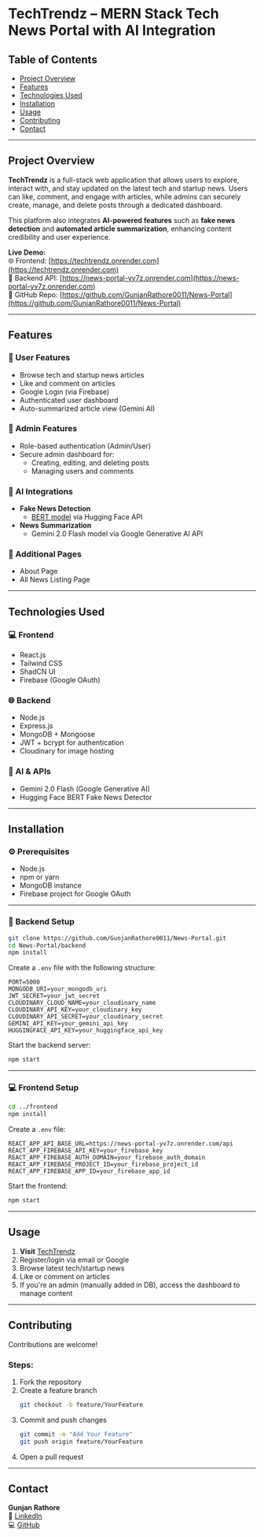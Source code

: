 # TechTrendz – MERN Stack Tech News Portal with AI Integration

## Table of Contents

- [Project Overview](#project-overview)
- [Features](#features)
- [Technologies Used](#technologies-used)
- [Installation](#installation)
- [Usage](#usage)
- [Contributing](#contributing)
- [Contact](#contact)

---

## Project Overview

**TechTrendz** is a full-stack web application that allows users to explore, interact with, and stay updated on the latest tech and startup news. Users can like, comment, and engage with articles, while admins can securely create, manage, and delete posts through a dedicated dashboard.

This platform also integrates **AI-powered features** such as **fake news detection** and **automated article summarization**, enhancing content credibility and user experience.

**Live Demo:**  
🌐 Frontend: [https://techtrendz.onrender.com](https://techtrendz.onrender.com)  
🔗 Backend API: [https://news-portal-yv7z.onrender.com](https://news-portal-yv7z.onrender.com)  
📂 GitHub Repo: [https://github.com/GunjanRathore0011/News-Portal](https://github.com/GunjanRathore0011/News-Portal)

---

## Features

### 👤 User Features
- Browse tech and startup news articles
- Like and comment on articles
- Google Login (via Firebase)
- Authenticated user dashboard
- Auto-summarized article view (Gemini AI)

### 🔐 Admin Features
- Role-based authentication (Admin/User)
- Secure admin dashboard for:
  - Creating, editing, and deleting posts
  - Managing users and comments

### 🤖 AI Integrations
- **Fake News Detection**
  - [BERT model](https://huggingface.co/mrm8488/bert-tiny-finetuned-fake-news-detection) via Hugging Face API
- **News Summarization**
  - Gemini 2.0 Flash model via Google Generative AI API

### 📄 Additional Pages
- About Page
- All News Listing Page

---

## Technologies Used

### 💻 Frontend
- React.js
- Tailwind CSS
- ShadCN UI
- Firebase (Google OAuth)

### 🌐 Backend
- Node.js
- Express.js
- MongoDB + Mongoose
- JWT + bcrypt for authentication
- Cloudinary for image hosting

### 🧠 AI & APIs
- Gemini 2.0 Flash (Google Generative AI)
- Hugging Face BERT Fake News Detector

---

## Installation

### ⚙️ Prerequisites
- Node.js
- npm or yarn
- MongoDB instance
- Firebase project for Google OAuth

---

### 🔧 Backend Setup

```bash
git clone https://github.com/GunjanRathore0011/News-Portal.git
cd News-Portal/backend
npm install
```

Create a `.env` file with the following structure:

```env
PORT=5000
MONGODB_URI=your_mongodb_uri
JWT_SECRET=your_jwt_secret
CLOUDINARY_CLOUD_NAME=your_cloudinary_name
CLOUDINARY_API_KEY=your_cloudinary_key
CLOUDINARY_API_SECRET=your_cloudinary_secret
GEMINI_API_KEY=your_gemini_api_key
HUGGINGFACE_API_KEY=your_huggingface_api_key
```

Start the backend server:

```bash
npm start
```

---

### 💻 Frontend Setup

```bash
cd ../frontend
npm install
```

Create a `.env` file:

```env
REACT_APP_API_BASE_URL=https://news-portal-yv7z.onrender.com/api
REACT_APP_FIREBASE_API_KEY=your_firebase_key
REACT_APP_FIREBASE_AUTH_DOMAIN=your_firebase_auth_domain
REACT_APP_FIREBASE_PROJECT_ID=your_firebase_project_id
REACT_APP_FIREBASE_APP_ID=your_firebase_app_id
```

Start the frontend:

```bash
npm start
```

---

## Usage

1. **Visit** [TechTrendz](https://techtrendz.onrender.com)
2. Register/login via email or Google
3. Browse latest tech/startup news
4. Like or comment on articles
5. If you're an admin (manually added in DB), access the dashboard to manage content

---

## Contributing

Contributions are welcome!

### Steps:
1. Fork the repository
2. Create a feature branch  
   ```bash
   git checkout -b feature/YourFeature
   ```
3. Commit and push changes  
   ```bash
   git commit -m "Add Your Feature"
   git push origin feature/YourFeature
   ```
4. Open a pull request

---

## Contact

**Gunjan Rathore**  
🔗 [LinkedIn](https://www.linkedin.com/in/gunjanrathore11/)  
💻 [GitHub](https://github.com/GunjanRathore0011)
